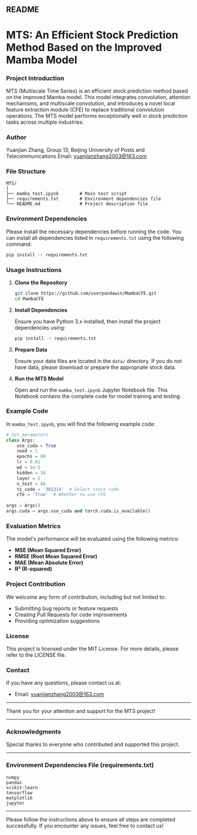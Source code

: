 ## README

# MTS: An Efficient Stock Prediction Method Based on the Improved Mamba Model

### Project Introduction

MTS (Multiscale Time Series) is an efficient stock prediction method based on the improved Mamba model. This model integrates convolution, attention mechanisms, and multiscale convolution, and introduces a novel local feature extraction module (CFE) to replace traditional convolution operations. The MTS model performs exceptionally well in stock prediction tasks across multiple industries.

### Author

Yuanjian Zhang, Group 13, Beijing University of Posts and Telecommunications
Email: yuanjianzhang2003@163.com

### File Structure

```
MTS/
│
├── mamba_test.ipynb        # Main test script
├── requirements.txt        # Environment dependencies file
└── README.md               # Project description file
```

### Environment Dependencies

Please install the necessary dependencies before running the code. You can install all dependencies listed in `requirements.txt` using the following command:

```bash
pip install -r requirements.txt
```

### Usage Instructions

1. **Clone the Repository**

   ```bash
   git clone https://github.com/userpandawin/MambaCFE.git
   cd MambaCFE
   ```

2. **Install Dependencies**

   Ensure you have Python 3.x installed, then install the project dependencies using:

   ```bash
   pip install -r requirements.txt
   ```

3. **Prepare Data**

   Ensure your data files are located in the `data/` directory. If you do not have data, please download or prepare the appropriate stock data.

4. **Run the MTS Model**

   Open and run the `mamba_test.ipynb` Jupyter Notebook file. This Notebook contains the complete code for model training and testing.

### Example Code

In `mamba_test.ipynb`, you will find the following example code:

```python
# Set parameters
class Args:
    use_cuda = True
    seed = 1
    epochs = 90
    lr = 0.01
    wd = 1e-5
    hidden = 16
    layer = 2
    n_test = 46
    ts_code = '301314'  # Select stock code
    cfe = 'True'  # Whether to use CFE
    
args = Args()
args.cuda = args.use_cuda and torch.cuda.is_available()
```

### Evaluation Metrics

The model's performance will be evaluated using the following metrics:

- **MSE (Mean Squared Error)**
- **RMSE (Root Mean Squared Error)**
- **MAE (Mean Absolute Error)**
- **R² (R-squared)**

### Project Contribution

We welcome any form of contribution, including but not limited to:

- Submitting bug reports or feature requests
- Creating Pull Requests for code improvements
- Providing optimization suggestions

### License

This project is licensed under the MIT License. For more details, please refer to the LICENSE file.

### Contact

If you have any questions, please contact us at:

- Email: yuanjianzhang2003@163.com

---

Thank you for your attention and support for the MTS project!

---

### Acknowledgments

Special thanks to everyone who contributed and supported this project.

---

### Environment Dependencies File (requirements.txt)

```shell
numpy
pandas
scikit-learn
tensorflow
matplotlib
jupyter
```

---

Please follow the instructions above to ensure all steps are completed successfully. If you encounter any issues, feel free to contact us!